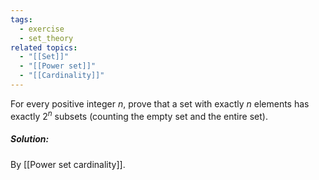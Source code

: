 ```yaml
---
tags:
  - exercise
  - set_theory
related topics:
  - "[[Set]]"
  - "[[Power set]]"
  - "[[Cardinality]]"
---
```

For every positive integer $n$, prove that a set with exactly $n$ elements has exactly $2^n$ subsets (counting the empty set and the entire set).
##### Solution:
By [[Power set cardinality]].